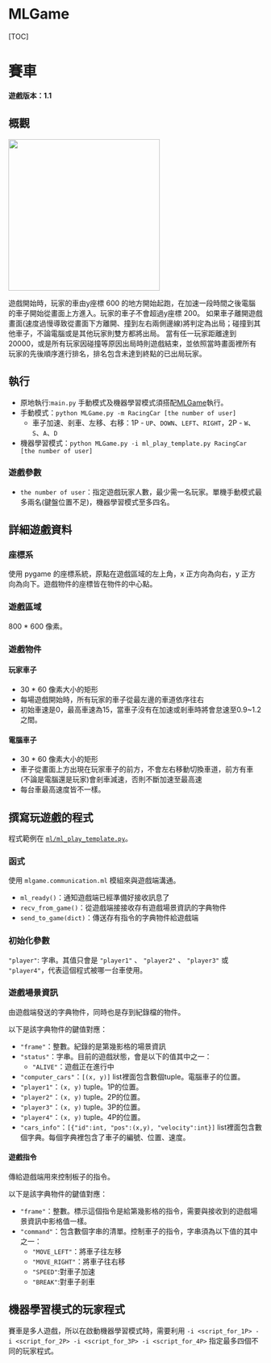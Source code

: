 # MLGame

[TOC]
# 賽車

**遊戲版本：1.1**

## 概觀

<img src="https://i.imgur.com/4kNeAHx.gif" height="300px" />

遊戲開始時，玩家的車由y座標 600 的地方開始起跑，在加速一段時間之後電腦的車子開始從畫面上方進入。玩家的車子不會超過y座標 200。
如果車子離開遊戲畫面(速度過慢導致從畫面下方離開、撞到左右兩側邊線)將判定為出局；碰撞到其他車子，不論電腦或是其他玩家則雙方都將出局。
當有任一玩家距離達到20000，或是所有玩家因碰撞等原因出局時則遊戲結束，並依照當時畫面裡所有玩家的先後順序進行排名，排名包含未達到終點的已出局玩家。

## 執行
* 原地執行:`main.py`
手動模式及機器學習模式須搭配[MLGame](https://github.com/LanKuDot/MLGame)執行。
* 手動模式：`python MLGame.py -m RacingCar [the number of user]`
    * 車子加速、剎車、左移、右移：1P - `UP`、`DOWN`、`LEFT`、`RIGHT`，2P - `W`、`S`、`A`、`D`
* 機器學習模式：`python MLGame.py -i ml_play_template.py RacingCar [the number of user]`

### 遊戲參數

* `the number of user`：指定遊戲玩家人數，最少需一名玩家。單機手動模式最多兩名(鍵盤位置不足)，機器學習模式至多四名。

## 詳細遊戲資料

### 座標系

使用 pygame 的座標系統，原點在遊戲區域的左上角，x 正方向為向右，y 正方向為向下。遊戲物件的座標皆在物件的中心點。

### 遊戲區域

800 \* 600 像素。

### 遊戲物件

#### 玩家車子

* 30 \* 60 像素大小的矩形
* 每場遊戲開始時，所有玩家的車子從最左邊的車道依序往右
* 初始車速是0，最高車速為15，當車子沒有在加速或剎車時將會怠速至0.9~1.2之間。

#### 電腦車子

* 30 \* 60 像素大小的矩形
* 車子從畫面上方出現在玩家車子的前方，不會左右移動切換車道，前方有車(不論是電腦還是玩家)會剎車減速，否則不斷加速至最高速
* 每台車最高速度皆不一樣。

## 撰寫玩遊戲的程式

程式範例在 [`ml/ml_play_template.py`](https://github.com/yen900611/RacingCar/blob/master/ml/ml_play_template.py)。

### 函式

使用 `mlgame.communication.ml` 模組來與遊戲端溝通。

* `ml_ready()`：通知遊戲端已經準備好接收訊息了
* `recv_from_game()`：從遊戲端接接收存有遊戲場景資訊的字典物件
* `send_to_game(dict)`：傳送存有指令的字典物件給遊戲端

### 初始化參數
`"player"`: 字串。其值只會是 `"player1"` 、 `"player2"` 、 `"player3"` 或 `"player4"`，代表這個程式被哪一台車使用。


### 遊戲場景資訊

由遊戲端發送的字典物件，同時也是存到紀錄檔的物件。

以下是該字典物件的鍵值對應：

* `"frame"`：整數。紀錄的是第幾影格的場景資訊
* `"status"`：字串。目前的遊戲狀態，會是以下的值其中之一：
    * `"ALIVE"`：遊戲正在進行中
* `"computer_cars"`：`[(x, y)]` list裡面包含數個tuple。電腦車子的位置。
* `"player1"`：`(x, y)` tuple。1P的位置。
* `"player2"`：`(x, y)` tuple。2P的位置。
* `"player3"`：`(x, y)` tuple。3P的位置。
* `"player4"`：`(x, y)` tuple。4P的位置。
* `"cars_info"`：`[{"id":int, "pos":(x,y), "velocity":int}]` list裡面包含數個字典。每個字典裡包含了車子的編號、位置、速度。

#### 遊戲指令

傳給遊戲端用來控制板子的指令。

以下是該字典物件的鍵值對應：

* `"frame"`：整數。標示這個指令是給第幾影格的指令，需要與接收到的遊戲場景資訊中影格值一樣。
* `"command"`：包含數個字串的清單。控制車子的指令，字串須為以下值的其中之一：
    * `"MOVE_LEFT"`：將車子往左移
    * `"MOVE_RIGHT"`：將車子往右移
    * `"SPEED"`:對車子加速
    * `"BREAK"`:對車子剎車

## 機器學習模式的玩家程式

賽車是多人遊戲，所以在啟動機器學習模式時，需要利用 `-i <script_for_1P> -i <script_for_2P> -i <script_for_3P> -i <script_for_4P>` 指定最多四個不同的玩家程式。
